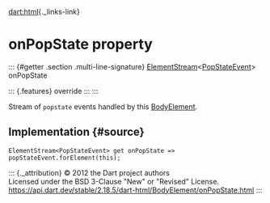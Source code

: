 [dart:html](../../dart-html/dart-html-library){._links-link}

onPopState property
===================

::: {#getter .section .multi-line-signature}
[ElementStream](../elementstream-class)\<[PopStateEvent](../popstateevent-class)\>
onPopState

::: {.features}
override
:::
:::

Stream of `popstate` events handled by this
[BodyElement](../bodyelement-class).

Implementation {#source}
--------------

``` {.language-dart data-language="dart"}
ElementStream<PopStateEvent> get onPopState => popStateEvent.forElement(this);
```

::: {._attribution}
© 2012 the Dart project authors\
Licensed under the BSD 3-Clause \"New\" or \"Revised\" License.\
<https://api.dart.dev/stable/2.18.5/dart-html/BodyElement/onPopState.html>
:::
